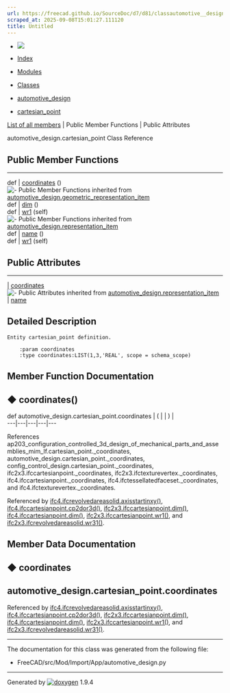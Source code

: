 ```yaml
---
url: https://freecad.github.io/SourceDoc/d7/d81/classautomotive__design_1_1cartesian__point.html
scraped_at: 2025-09-08T15:01:27.111120
title: Untitled
---
```


  * [ ![](https://www.freecad.org/svg/logo-freecad.svg) ](https://freecadweb.org "FreeCAD")
  * [Index](../../index.html "Index")
  * [Modules](../../modules.html "Modules list")
  * [Classes](../../annotated.html "Annotated list")

  * [automotive_design](../../d4/ddf/namespaceautomotive__design.html)
  * [cartesian_point](../../d7/d81/classautomotive__design_1_1cartesian__point.html)

[List of all members](../../dc/def/classautomotive__design_1_1cartesian__point-members.html) | Public Member Functions | Public Attributes

automotive_design.cartesian_point Class Reference

##  Public Member Functions  
  
---  
def | [coordinates](../../d7/d81/classautomotive__design_1_1cartesian__point.html#ad8914f093ff6166db338518c9837edca) ()  
![-](../../closed.png) Public Member Functions inherited from
[automotive_design.geometric_representation_item](../../de/d5e/classautomotive__design_1_1geometric__representation__item.html)  
def | [dim](../../de/d5e/classautomotive__design_1_1geometric__representation__item.html#aef245618450610e88788dcaea46ad742) ()  
def | [wr1](../../de/d5e/classautomotive__design_1_1geometric__representation__item.html#a9677d2be5fc5c7c8ccb6819380198bbc) (self)  
![-](../../closed.png) Public Member Functions inherited from
[automotive_design.representation_item](../../d3/d20/classautomotive__design_1_1representation__item.html)  
def | [name](../../d3/d20/classautomotive__design_1_1representation__item.html#a33b5812d92aa0d107b4fd4274c17b9d9) ()  
def | [wr1](../../d3/d20/classautomotive__design_1_1representation__item.html#af350c19fc5e5763d4991494a99d979ed) (self)  
  
##  Public Attributes  
  
---  
|
[coordinates](../../d7/d81/classautomotive__design_1_1cartesian__point.html#a084bfc9bd7a9387d3f5e0e1860085208)  
![-](../../closed.png) Public Attributes inherited from
[automotive_design.representation_item](../../d3/d20/classautomotive__design_1_1representation__item.html)  
|
[name](../../d3/d20/classautomotive__design_1_1representation__item.html#a3d48fe912053adaf5f187b606fa81c87)  
  
## Detailed Description

    
    
    Entity cartesian_point definition.
    
        :param coordinates
        :type coordinates:LIST(1,3,'REAL', scope = schema_scope)

## Member Function Documentation

## ◆ coordinates()

def automotive_design.cartesian_point.coordinates  | ( | | ) |   
---|---|---|---|---  
  
References
ap203_configuration_controlled_3d_design_of_mechanical_parts_and_assemblies_mim_lf.cartesian_point._coordinates,
automotive_design.cartesian_point._coordinates,
config_control_design.cartesian_point._coordinates,
ifc2x3.ifccartesianpoint._coordinates, ifc2x3.ifctexturevertex._coordinates,
ifc4.ifccartesianpoint._coordinates, ifc4.ifctessellatedfaceset._coordinates,
and ifc4.ifctexturevertex._coordinates.

Referenced by
[ifc4.ifcrevolvedareasolid.axisstartinxy()](../../d0/db3/classifc4_1_1ifcrevolvedareasolid.html#a76b11dffac1f3f7f53c5dfeef5227626),
[ifc4.ifccartesianpoint.cp2dor3d()](../../dc/d05/classifc4_1_1ifccartesianpoint.html#a32cf7a92b27003c72d2205f058cdb4ff),
[ifc2x3.ifccartesianpoint.dim()](../../d7/dea/classifc2x3_1_1ifccartesianpoint.html#ab4c8944a5306a82264e11f1a48a21903),
[ifc4.ifccartesianpoint.dim()](../../dc/d05/classifc4_1_1ifccartesianpoint.html#a6bd3abe26557953864ee9f980f9985bc),
[ifc2x3.ifccartesianpoint.wr1()](../../d7/dea/classifc2x3_1_1ifccartesianpoint.html#aba31769bdd598ba966e9dee253cbfbb8),
and
[ifc2x3.ifcrevolvedareasolid.wr31()](../../d1/d86/classifc2x3_1_1ifcrevolvedareasolid.html#a16ccd5dc8889fd10923e40182318836b).

## Member Data Documentation

## ◆ coordinates

automotive_design.cartesian_point.coordinates  
---  
  
Referenced by
[ifc4.ifcrevolvedareasolid.axisstartinxy()](../../d0/db3/classifc4_1_1ifcrevolvedareasolid.html#a76b11dffac1f3f7f53c5dfeef5227626),
[ifc4.ifccartesianpoint.cp2dor3d()](../../dc/d05/classifc4_1_1ifccartesianpoint.html#a32cf7a92b27003c72d2205f058cdb4ff),
[ifc2x3.ifccartesianpoint.dim()](../../d7/dea/classifc2x3_1_1ifccartesianpoint.html#ab4c8944a5306a82264e11f1a48a21903),
[ifc4.ifccartesianpoint.dim()](../../dc/d05/classifc4_1_1ifccartesianpoint.html#a6bd3abe26557953864ee9f980f9985bc),
[ifc2x3.ifccartesianpoint.wr1()](../../d7/dea/classifc2x3_1_1ifccartesianpoint.html#aba31769bdd598ba966e9dee253cbfbb8),
and
[ifc2x3.ifcrevolvedareasolid.wr31()](../../d1/d86/classifc2x3_1_1ifcrevolvedareasolid.html#a16ccd5dc8889fd10923e40182318836b).

* * *

The documentation for this class was generated from the following file:

  * FreeCAD/src/Mod/Import/App/automotive_design.py

* * *

Generated by
[![doxygen](../../doxygen.svg)](https://www.doxygen.org/index.html) 1.9.4

